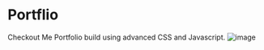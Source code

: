 # Portflio
Checkout Me Portfolio build using advanced CSS and Javascript.
![image](https://user-images.githubusercontent.com/76261062/179362748-06baeba1-64d3-4246-b4ea-5f0e43eb111b.png)
